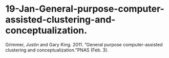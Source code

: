 # 19-Jan-General-purpose-computer-assisted-clustering-and-conceptualization.
Grimmer, Justin and Gary King. 2011. “General purpose computer-assisted clustering and conceptualization.”PNAS (Feb. 3).
